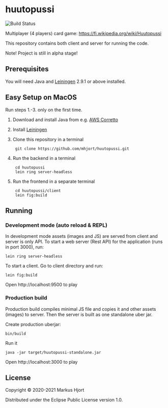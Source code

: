 # huutopussi

![Build Status](https://github.com/mhjort/huutopussi/actions/workflows/clojure.yml/badge.svg)

Multiplayer (4 players) card game: https://fi.wikipedia.org/wiki/Huutopussi

This repository contains both client and server for running the code.

Note! Project is still in alpha stage!

## Prerequisites

You will need Java and [Leiningen](https://leiningen.org/) 2.9.1 or above installed.

## Easy Setup on MacOS

Run steps 1.-3. only on the first time.

1. Download and install Java from e.g. [AWS Corretto](https://corretto.aws/downloads/latest/amazon-corretto-11-x64-macos-jdk.pkg)

1. Install [Leiningen](https://leiningen.org/)

1. Clone this repository in a terminal

        git clone https://github.com/mhjort/huutopussi.git

1. Run the backend in a terminal

        cd huutopussi
        lein ring server-headless

2. Run the frontend in a separate terminal

        cd huutopussi/client
        lein fig:build

## Running

### Development mode (auto reload & REPL)

In development mode assets (images and JS) are served from client and server is only API.
To start a web server (Rest API) for the application (runs in port 3000), run:

    lein ring server-headless

To start a client. Go to client directory and run:

    lein fig:build

Open http://localhost:9500 to play

### Production build

Production build compiles minimal JS file and copies it and other assets (images) to server.
Then the server is built as one standalone uber jar.

Create production uberjar:

    bin/build

Run it

    java -jar target/huutopussi-standalone.jar

Open http://localhost:3000 to play

## License

Copyright © 2020-2021 Markus Hjort

Distributed under the Eclipse Public License version 1.0.
